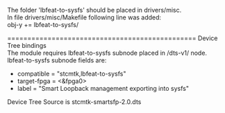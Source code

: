 The folder 'lbfeat-to-sysfs' should be placed in drivers/misc.  
In file drivers/misc/Makefile following line was added:  
obj-y += lbfeat-to-sysfs/ 

===============================================
Device Tree bindings  
The module requires lbfeat-to-sysfs subnode placed in /dts-v1/ node.  
lbfeat-to-sysfs subnode fields are:  
  * compatible = "stcmtk,lbfeat-to-sysfs"
  * target-fpga = <&fpga0>
  * label = "Smart Loopback management exporting into sysfs"

Device Tree Source is stcmtk-smartsfp-2.0.dts  
